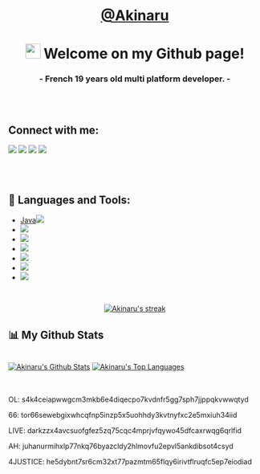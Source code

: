 <a href="https://github.com/Akinaru"><h1 align="center">**@Akinaru**</h1></a>

<h1 align="center"><img src="https://raw.githubusercontent.com/MartinHeinz/MartinHeinz/master/wave.gif " width="30px"> Welcome on my Github page!</h1>
<h3 align="center">- French 19 years old multi platform developer. -</h3>


<br>
<br>

## Connect with me:
<p align="left">

<a style="hober: font-size: 35px;" href = "https://twitter.com/akinaru_off"><img src="https://img.icons8.com/fluent/48/000000/twitter.png"/></a>
<a href = "https://www.instagram.com/maxime.glt/"><img src="https://img.icons8.com/fluent/48/000000/instagram-new.png"/></a>
<a href = "https://discord.com/Aki#6838"><img src="https://img.icons8.com/color/48/000000/discord-logo.png"/></a>
<a href = "https://github.com/Akinaru"><img src="https://img.icons8.com/ios-filled/50/000000/github.png"/></a>

<br>
<br>

## 🚀 Languages and Tools:

<ul align="left"> 
    <li><a href="https://www.java.com" target="_blank"><span>Java</span><img src="https://img.icons8.com/color/48/000000/java-coffee-cup-logo.png"/> </a></li>
    <li><a href="https://developer.mozilla.org/en-US/docs/Web/JavaScript" target="_blank"> <img src="https://img.icons8.com/color/48/000000/javascript.png"/> </a></li> 
    <li><a href="https://www.w3.org/html/" target="_blank"> <img src="https://img.icons8.com/color/48/000000/html-5.png"/> </a> </li>
    <li><a href="https://www.w3schools.com/css/" target="_blank"> <img src="https://img.icons8.com/color/48/000000/css3.png"/> </a> </li>
    <li><a href="https://www.python.org" target="_blank"> <img src="https://img.icons8.com/color/48/000000/python.png"/> </a></li>
    <li><a href="" target="_blank"><img src="https://img.icons8.com/ios-filled/50/000000/c-sharp-logo.png"/></a></li>
    <li><a href="https://www.arduino.cc/" target="_blank"><img src="https://img.icons8.com/color/50/000000/arduino.png"/></a></li>
</ul>

<!-- [![React Badge](https://img.shields.io/badge/-React-61DBFB?style=for-the-badge&labelColor=black&logo=react&logoColor=61DBFB)](#)  [![Javascript Badge](https://img.shields.io/badge/-Javascript-F0DB4F?style=for-the-badge&labelColor=black&logo=javascript&logoColor=F0DB4F)](#) [![Typescript Badge](https://img.shields.io/badge/-Typescript-007acc?style=for-the-badge&labelColor=black&logo=typescript&logoColor=007acc)](#) [![Nodejs Badge](https://img.shields.io/badge/-Nodejs-3C873A?style=for-the-badge&labelColor=black&logo=node.js&logoColor=3C873A)](#) [![GraphQL Badge](https://img.shields.io/badge/-GraphQl-e535ab?style=for-the-badge&labelColor=black&logo=node.js&logoColor=e535ab)](#) -->
<br/>

<p align="center">
    <a href="https://github.com/Akinaru/github-readme-streak-stats">
        <img title="🔥 Get streak stats for your profile at git.io/streak-stats" alt="Akinaru's streak" src="https://github-readme-streak-stats.herokuapp.com/?user=Akinaru&theme=black-ice&hide_border=true&stroke=0000&background=060A0CD0"/>
    </a>
</p>

## 📊 My Github Stats

  <br/>
    <a href="https://github.com/Akinaru/github-readme-stats"><img alt="Akinaru's Github Stats" src="https://github-readme-stats.vercel.app/api?username=Akinaru&show_icons=true&count_private=true&theme=react&hide_border=true&bg_color=0D1117" /></a>
  <a href="https://github.com/Akinaru/github-readme-stats"><img alt="Akinaru's Top Languages" src="https://github-readme-stats.vercel.app/api/top-langs/?username=Akinaru&langs_count=8&count_private=true&layout=compact&theme=react&hide_border=true&bg_color=0D1117" /></a>
  <br/>
<br/>
<br/>

OL: s4k4ceiapwwgcm3mkb6e4diqecpo7kvdnfr5gg7sph7jjppqkvwwqtyd

66: tor66sewebgixwhcqfnp5inzp5x5uohhdy3kvtnyfxc2e5mxiuh34iid

LIVE: darkzzx4avcsuofgfez5zq75cqc4mprjvfqywo45dfcaxrwqg6qrlfid

AH: juhanurmihxlp77nkq76byazcldy2hlmovfu2epvl5ankdibsot4csyd

4JUSTICE: he5dybnt7sr6cm32xt77pazmtm65flqy6irivtflruqfc5ep7eiodiad

</p>
